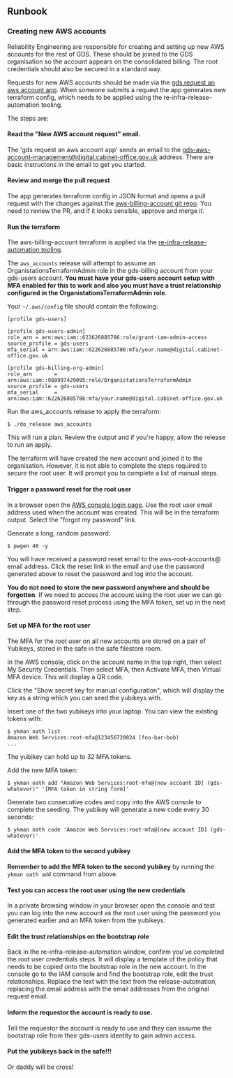 ## Runbook

### Creating new AWS accounts

Reliability Engineering are responsible for creating and setting up new AWS
accounts for the rest of GDS. These should be joined to the GDS organisation so
the account appears on the consolidated billing. The root credentials should
also be secured in a standard way.

Requests for new AWS accounts should be made via the [gds request an aws account
app](https://gds-request-an-aws-account.cloudapps.digital). When someone submits
a request the app generates new terraform config, which needs to be applied
using the re-infra-release-automation tooling.

The steps are:

#### Read the "New AWS account request" email.

The 'gds request an aws account app' sends an email to the
gds-aws-account-management@digital.cabinet-office.gov.uk address. There are
basic instructons in the email to get you started.

#### Review and merge the pull request

The app generates terraform config in JSON format and opens a pull request with
the changes against the [aws-billing-account git
repo](https://github.com/alphagov/aws-billing-account/). You need to review the
PR, and if it looks sensible, approve and merge it.

#### Run the terraform

The aws-billing-account terraform is applied via the [re-infra-release-automation
tooling](https://github.com/alphagov/re-infra-release-automation).

The `aws_accounts` release will attempt to assume an OrganistationsTerraformAdmin
role in the gds-billing account from your gds-users account. **You must have your
gds-users account setup with MFA enabled for this to work and also you must have
a trust relationship configured in the OrganistationsTerraformAdmin role**.

Your `~/.aws/config` file should contain the following:

```
[profile gds-users]

[profile gds-users-admin]
role_arn = arn:aws:iam::622626885786:role/grant-iam-admin-access
source_profile = gds-users
mfa_serial = arn:aws:iam::622626885786:mfa/your.name@digital.cabinet-office.gov.uk

[profile gds-billing-org-admin]
role_arn       = arn:aws:iam::988997429095:role/OrganistationsTerraformAdmin
source_profile = gds-users
mfa_serial     = arn:aws:iam::622626885786:mfa/your.name@digital.cabinet-office.gov.uk
```

Run the aws_accounts release to apply the terraform:

```
$ ./do_release aws_accounts
```

This will run a plan. Review the output and if you're happy, allow the release
to run an apply.

The terraform will have created the new account and joined it to the
organisation. However, it is not able to complete the steps required to secure
the root user. It will prompt you to complete a list of manual steps.

#### Trigger a password reset for the root user

In a browser open the [AWS console login page](http://console.aws.amazon.com/).
Use the root user email address used when the account was created. This will be
in the terraform output. Select the "forgot my password" link.

Generate a long, random password:

```
$ pwgen 40 -y
```

You will have received a password reset email to the aws-root-accounts@ email
address. Click the reset link in the email and use the password generated above
to reset the password and log into the account.

**You do not need to store the new password anywhere and should be forgotten**.
If we need to access the account using the root user we can go through the
password reset process using the MFA token, set up in the next step.

#### Set up MFA for the root user

The MFA for the root user on all new accounts are stored on a pair of Yubikeys,
stored in the safe in the safe filestore room.

In the AWS console, click on the account name in the top right, then select My
Security Credentials. Then select MFA, then Activate MFA, then Virtual MFA
device. This will display a QR code.

Click the "Show secret key for manual configuration", which will display the key
as a string which you can seed the yubikeys with.

Insert one of the two yubikeys into your laptop. You can view the existing
tokens with:

```
$ ykman oath list
Amazon Web Services:root-mfa@123456720024 (foo-bar-bob)
...
```

The yubikey can hold up to 32 MFA tokens.

Add the new MFA token:

```
$ ykman oath add "Amazon Web Services:root-mfa@[new account ID] (gds-whatever)" '[MFA token in string form]'
```

Generate two consecutive codes and copy into the AWS console to complete the
seeding. The yubikey will generate a new code every 30 seconds:

```
$ ykman oath code 'Amazon Web Services:root-mfa@[new account ID] (gds-whatever)'
```

#### Add the MFA token to the second yubikey

**Remember to add the MFA token to the second yubikey** by running the `ykman
oath add` command from above.

#### Test you can access the root user using the new credentials

In a private browsing window in your browser open the console and test you can
log into the new account as the root user using the password you generated
earlier and an MFA token from the yubikeys.

#### Edit the trust relationships on the bootstrap role

Back in the re-infra-release-automation window, confirm you've completed the
root user credentials steps. It will display a template of the policy that needs
to be copied onto the bootstrap role in the new account. In the console go to
the IAM console and find the bootstrap role, edit the trust relationships.
Replace the text with the text from the release-automation, replacing
the email address with the email addresses from the original request email.

#### Inform the requestor the account is ready to use.

Tell the requestor the account is ready to use and they can assume the
bootstrap role from their gds-users identity to gain admin access.

#### Put the yubikeys back in the safe!!!

Or daddy will be cross!


